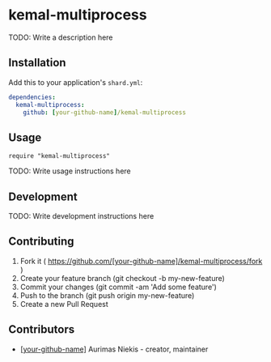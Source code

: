 # kemal-multiprocess

TODO: Write a description here

## Installation

Add this to your application's `shard.yml`:

```yaml
dependencies:
  kemal-multiprocess:
    github: [your-github-name]/kemal-multiprocess
```

## Usage

```crystal
require "kemal-multiprocess"
```

TODO: Write usage instructions here

## Development

TODO: Write development instructions here

## Contributing

1. Fork it ( https://github.com/[your-github-name]/kemal-multiprocess/fork )
2. Create your feature branch (git checkout -b my-new-feature)
3. Commit your changes (git commit -am 'Add some feature')
4. Push to the branch (git push origin my-new-feature)
5. Create a new Pull Request

## Contributors

- [[your-github-name]](https://github.com/[your-github-name]) Aurimas Niekis - creator, maintainer
